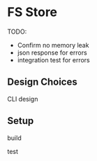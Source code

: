 # FS Store

TODO:

- Confirm no memory leak
- json response for errors
- integration test for errors


## Design Choices

CLI design

## Setup

build

test

